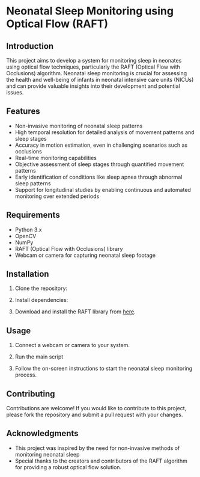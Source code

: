 # Neonatal Sleep Monitoring using Optical Flow (RAFT)

## Introduction

This project aims to develop a system for monitoring sleep in neonates using optical flow techniques, particularly the RAFT (Optical Flow with Occlusions) algorithm. Neonatal sleep monitoring is crucial for assessing the health and well-being of infants in neonatal intensive care units (NICUs) and can provide valuable insights into their development and potential issues.

## Features

- Non-invasive monitoring of neonatal sleep patterns
- High temporal resolution for detailed analysis of movement patterns and sleep stages
- Accuracy in motion estimation, even in challenging scenarios such as occlusions
- Real-time monitoring capabilities
- Objective assessment of sleep stages through quantified movement patterns
- Early identification of conditions like sleep apnea through abnormal sleep patterns
- Support for longitudinal studies by enabling continuous and automated monitoring over extended periods

## Requirements

- Python 3.x
- OpenCV
- NumPy
- RAFT (Optical Flow with Occlusions) library
- Webcam or camera for capturing neonatal sleep footage

## Installation

1. Clone the repository:


2. Install dependencies:


3. Download and install the RAFT library from [here](https://github.com/princeton-vl/RAFT).

## Usage

1. Connect a webcam or camera to your system.

2. Run the main script


3. Follow the on-screen instructions to start the neonatal sleep monitoring process.

## Contributing

Contributions are welcome! If you would like to contribute to this project, please fork the repository and submit a pull request with your changes.



## Acknowledgments

- This project was inspired by the need for non-invasive methods of monitoring neonatal sleep 
- Special thanks to the creators and contributors of the RAFT algorithm for providing a robust optical flow solution.


